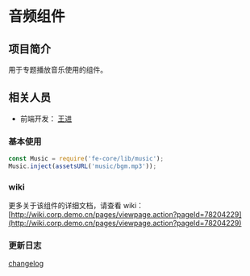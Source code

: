 # 音频组件

## 项目简介

用于专题播放音乐使用的组件。

## 相关人员

- 前端开发： [王进](mailto://wangjin@demo.cn)

### 基本使用

```javascript
const Music = require('fe-core/lib/music');
Music.inject(assetsURL('music/bgm.mp3'));
```

### wiki

更多关于该组件的详细文档，请查看 wiki：
[http://wiki.corp.demo.cn/pages/viewpage.action?pageId=78204229](http://wiki.corp.demo.cn/pages/viewpage.action?pageId=78204229)

### 更新日志

[changelog](./CHANGELOG.md)
